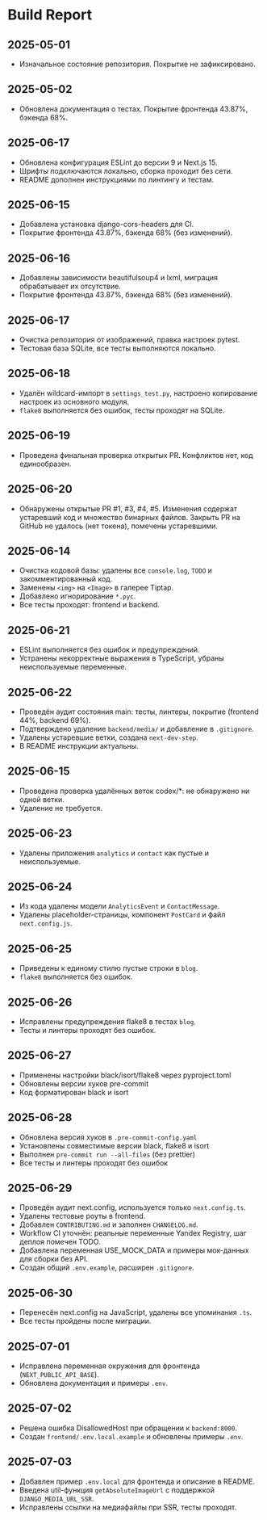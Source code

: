 # Build Report

## 2025-05-01

- Изначальное состояние репозитория. Покрытие не зафиксировано.

## 2025-05-02

- Обновлена документация о тестах. Покрытие фронтенда 43.87%, бэкенда 68%.

## 2025-06-17

- Обновлена конфигурация ESLint до версии 9 и Next.js 15.
- Шрифты подключаются локально, сборка проходит без сети.
- README дополнен инструкциями по линтингу и тестам.

## 2025-06-15

- Добавлена установка django-cors-headers для CI.
- Покрытие фронтенда 43.87%, бэкенда 68% (без изменений).

## 2025-06-16

- Добавлены зависимости beautifulsoup4 и lxml, миграция обрабатывает их отсутствие.
- Покрытие фронтенда 43.87%, бэкенда 68% (без изменений).

## 2025-06-17

- Очистка репозитория от изображений, правка настроек pytest.
- Тестовая база SQLite, все тесты выполняются локально.

## 2025-06-18

- Удалён wildcard-импорт в `settings_test.py`, настроено копирование настроек
  из основного модуля.
- `flake8` выполняется без ошибок, тесты проходят на SQLite.

## 2025-06-19

- Проведена финальная проверка открытых PR. Конфликтов нет, код единообразен.

## 2025-06-20

- Обнаружены открытые PR #1, #3, #4, #5. Изменения содержат устаревший код и множество бинарных файлов. Закрыть PR на GitHub не удалось (нет токена), помечены устаревшими.

## 2025-06-14

- Очистка кодовой базы: удалены все `console.log`, `TODO` и закомментированный код.
- Заменены `<img>` на `<Image>` в галерее Tiptap.
- Добавлено игнорирование `*.pyc`.
- Все тесты проходят: frontend и backend.

## 2025-06-21

- ESLint выполняется без ошибок и предупреждений.
- Устранены некорректные выражения в TypeScript, убраны неиспользуемые переменные.

## 2025-06-22

- Проведён аудит состояния main: тесты, линтеры, покрытие (frontend 44%, backend 69%).
- Подтверждено удаление `backend/media/` и добавление в `.gitignore`.
- Удалены устаревшие ветки, создана `next-dev-step`.
- В README инструкции актуальны.

## 2025-06-15

- Проведена проверка удалённых веток codex/\*: не обнаружено ни одной ветки.
- Удаление не требуется.

## 2025-06-23

- Удалены приложения `analytics` и `contact` как пустые и неиспользуемые.

## 2025-06-24

- Из кода удалены модели `AnalyticsEvent` и `ContactMessage`.
- Удалены placeholder-страницы, компонент `PostCard` и файл `next.config.js`.

## 2025-06-25

- Приведены к единому стилю пустые строки в `blog`.
- `flake8` выполняется без ошибок.

## 2025-06-26

- Исправлены предупреждения flake8 в тестах `blog`.
- Тесты и линтеры проходят без ошибок.

## 2025-06-27

- Применены настройки black/isort/flake8 через pyproject.toml
- Обновлены версии хуков pre-commit
- Код форматирован black и isort

## 2025-06-28

- Обновлена версия хуков в `.pre-commit-config.yaml`
- Установлены совместимые версии black, flake8 и isort
- Выполнен `pre-commit run --all-files` (без prettier)
- Все тесты и линтеры проходят без ошибок

## 2025-06-29

- Проведён аудит next.config, используется только `next.config.ts`.
- Удалены тестовые роуты в frontend.
- Добавлен `CONTRIBUTING.md` и заполнен `CHANGELOG.md`.
- Workflow CI уточнён: реальные переменные Yandex Registry, шаг деплоя помечен TODO.
- Добавлена переменная USE_MOCK_DATA и примеры мок-данных для сборки без API.
- Создан общий `.env.example`, расширен `.gitignore`.

## 2025-06-30

- Перенесён next.config на JavaScript, удалены все упоминания `.ts`.
- Все тесты пройдены после миграции.

## 2025-07-01

- Исправлена переменная окружения для фронтенда (`NEXT_PUBLIC_API_BASE`).
- Обновлена документация и примеры `.env`.

## 2025-07-02

- Решена ошибка DisallowedHost при обращении к `backend:8000`.
- Создан `frontend/.env.local.example` и обновлены примеры `.env`.

## 2025-07-03

- Добавлен пример `.env.local` для фронтенда и описание в README.
- Введена util-функция `getAbsoluteImageUrl` с поддержкой `DJANGO_MEDIA_URL_SSR`.
- Исправлены ссылки на медиафайлы при SSR, тесты проходят.
